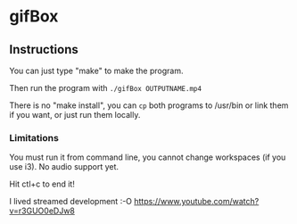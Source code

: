# gifBox

## Instructions

You can just type "make" to make the program.

Then run the program with `./gifBox OUTPUTNAME.mp4`

There is no "make install", you can `cp` both programs to /usr/bin or link them if you want, or just run them locally.

### Limitations

You must run it from command line, you cannot change workspaces (if you use i3). No audio support yet.

Hit ctl+c to end it!

I lived streamed development :-O https://www.youtube.com/watch?v=r3GUO0eDJw8
